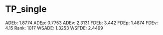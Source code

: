 # TP_single

ADEb: 1.8774
ADEp: 0.7753
ADEv: 2.3131
FDEb: 3.442
FDEp: 1.4874
FDEv: 4.15
Rank: 1017
WSADE: 1.3253
WSFDE: 2.4499